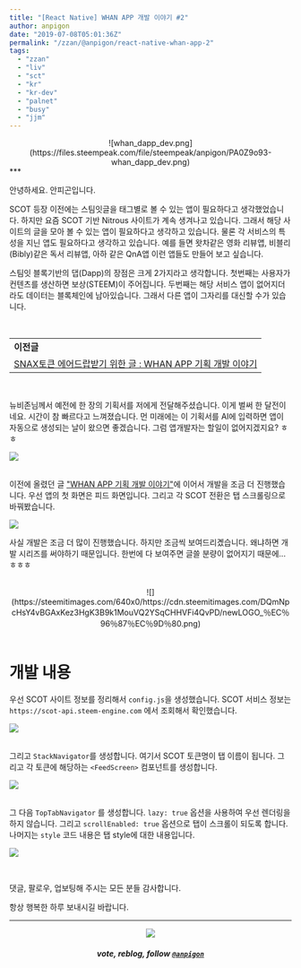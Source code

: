 ```yaml
---
title: "[React Native] WHAN APP 개발 이야기 #2"
author: anpigon
date: "2019-07-08T05:01:36Z"
permalink: "/zzan/@anpigon/react-native-whan-app-2"
tags:
  - "zzan"
  - "liv"
  - "sct"
  - "kr"
  - "kr-dev"
  - "palnet"
  - "busy"
  - "jjm"
---
```

<center>![whan_dapp_dev.png](https://files.steempeak.com/file/steempeak/anpigon/PA0Z9o93-whan_dapp_dev.png)</center>
***

안녕하세요. 안피곤입니다.

SCOT 등장 이전에는 스팀잇글을 태그별로 볼 수 있는 앱이 필요하다고 생각했었습니다. 하지만 요즘 SCOT 기반 Nitrous 사이트가 계속 생겨나고 있습니다. 그래서 해당 사이트의 글을 모아 볼 수 있는 앱이 필요하다고 생각하고 있습니다. 물론 각 서비스의 특성을 지닌 앱도 필요하다고 생각하고 있습니다. 예를 들면 왓차같은 영화 리뷰앱, 비블리(Bibly)같은 독서 리뷰앱, 아하 같은 QnA앱 이런 앱들도 만들어 보고 싶습니다. 

스팀잇 블록기반의 댑(Dapp)의 장점은 크게 2가지라고 생각합니다. 첫번째는 사용자가 컨텐츠를 생산하면 보상(STEEM)이 주어집니다. 두번째는 해당 서비스 앱이 없어지더라도 데이터는 블록체인에 남아있습니다. 그래서 다른 앱이 그자리를 대신할 수가 있습니다.

<br>


||
|-|
|**이전글**|
|[SNAX토큰 에어드랍받기 위한 글 : WHAN APP 기획 개발 이야기](https://steemit.com/sct/@anpigon/snax-whan-app)|


<br>

뉴비존님께서 예전에 한 장의 기획서를 저에게 전달해주셨습니다. 이게 벌써 한 달전이네요. 시간이 참 빠르다고 느껴졌습니다. 먼 미래에는 이 기획서를 AI에 입력하면 앱이 자동으로 생성되는 날이 왔으면 좋겠습니다. 그럼 앱개발자는 할일이 없어지겠지요? ㅎㅎ

![](https://steemitimages.com/640x0/https://cdn.steemitimages.com/300x0/https://files.steempeak.com/file/steempeak/anpigon/4fGSLV65-KakaoTalk_Image_2019-06-10-14-42-02.jpeg)

<br>이전에 올렸던 글 ["WHAN APP 기획 개발 이야기"](https://steemit.com/sct/@anpigon/snax-whan-app)에 이어서 개발을 조금 더 진행했습니다. 우선 앱의 첫 화면은 피드 화면입니다. 그리고 각 SCOT 전환은 탭 스크롤링으로 바꿔봤습니다. 

![](https://files.steempeak.com/file/steempeak/anpigon/K4ZeYrhn-list.gif)

사실 개발은 조금 더 많이 진행했습니다. 하지만 조금씩 보여드리곘습니다. 왜냐하면 개발 시리즈를 써야하기 때문입니다. 한번에 다 보여주면 글쓸 분량이 없어지기 때문에... ㅎㅎㅎ 

<br>

<center>![](https://steemitimages.com/640x0/https://cdn.steemitimages.com/DQmNpcHsY4vBGAxKez3HgK3B9k1MouVQ2YSqCHHVFi4QvPD/newLOGO_％EC％96％87％EC％9D％80.png)</center>

<br>

# 개발 내용

우선 SCOT 사이트 정보를 정리해서 `config.js`을 생성했습니다. SCOT 서비스 정보는 `https://scot-api.steem-engine.com` 에서 조회해서 확인했습니다.

![](https://files.steempeak.com/file/steempeak/anpigon/dOU6aRxk-code.png)

<br>그리고 `StackNavigator`를 생성합니다. 여기서 SCOT 토큰명이 탭 이름이 됩니다. 그리고 각 토큰에 해당하는 `<FeedScreen>` 컴포넌트를 생성합니다.

![](https://files.steempeak.com/file/steempeak/anpigon/RXkXZG9D-code2.png)

<br>그 다음 `TopTabNavigator` 를 생성합니다. `lazy: true` 옵션을 사용하여 우선 렌더링을 하지 않습니다. 그리고 `scrollEnabled: true` 옵션으로 탭이 스크롤이 되도록 합니다. 나머지는 `style` 코드 내용은 탭 style에 대한 내용입니다.

![](https://files.steempeak.com/file/steempeak/anpigon/TX4Cdc23-code4.png)

<br>

댓글, 팔로우, 업보팅해 주시는 모든 분들 감사합니다.

항상 행복한 하루 보내시길 바랍니다.

***

<center><img src='https://steemitimages.com/400x0/https://cdn.steemitimages.com/DQmQmWhMN6zNrLmKJRKhvSScEgWZmpb8zCeE2Gray1krbv6/BC054B6E-6F73-46D0-88E4-C88EB8167037.jpeg'><h5>vote, reblog, follow <code><a href='/@anpigon'>@anpigon</a></code></h5></center>
